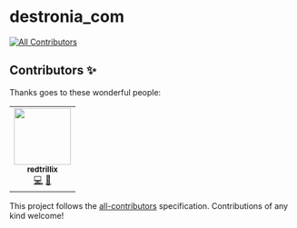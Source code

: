 # destronia_com
<!-- ALL-CONTRIBUTORS-BADGE:START - Do not remove or modify this section -->
[![All Contributors](https://img.shields.io/badge/all_contributors-1-orange.svg?style=flat-square)](#contributors-)
<!-- ALL-CONTRIBUTORS-BADGE:END -->

## Contributors ✨

Thanks goes to these wonderful people:

<!-- ALL-CONTRIBUTORS-LIST:START - Do not remove or modify this section -->
<!-- prettier-ignore-start -->
<!-- markdownlint-disable -->
<table>
  <tr>
    <td align="center"><a href="https://destronia.com"><img src="https://avatars.githubusercontent.com/u/54786587?v=4?s=100" width="100px;" alt=""/><br /><sub><b>redtrillix</b></sub></a><br /><a href="https://github.com/Destronia/destronia_com/commits?author=redtrillix" title="Code">💻</a> <a href="https://github.com/Destronia/destronia_com/commits?author=redtrillix" title="Documentation">📖</a></td>
  </tr>
</table>

<!-- markdownlint-restore -->
<!-- prettier-ignore-end -->

<!-- ALL-CONTRIBUTORS-LIST:END -->

This project follows the [all-contributors](https://github.com/all-contributors/all-contributors) specification. Contributions of any kind welcome!
